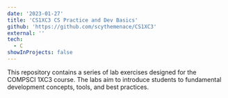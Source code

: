 ```yaml
---
date: '2023-01-27'
title: 'CS1XC3 CS Practice and Dev Basics'
github: 'https://github.com/scythemenace/CS1XC3'
external: ''
tech:
  - C
showInProjects: false
---
```


This repository contains a series of lab exercises designed for the COMPSCI 1XC3 course. The labs aim to introduce students to fundamental development concepts, tools, and best practices.
